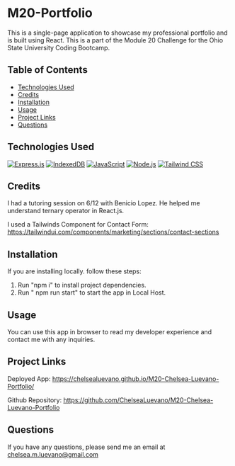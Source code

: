# M20-Portfolio
This is a single-page application to showcase my professional portfolio and is built using React. This is a part of the Module 20 Challenge for the Ohio State University Coding Bootcamp.

## Table of Contents
- [Technologies Used](#technologies-used)
- [Credits](#credits)
- [Installation](#installation)
- [Usage](#usage)
- [Project Links](#project-links)
- [Questions](#questions)


## Technologies Used
[![Express.js](https://img.shields.io/badge/Express.js-v4.17.1-lightgrey)](https://expressjs.com/)
[![IndexedDB](https://img.shields.io/badge/IndexDB-v6.1.2-pink)](https://www.npmjs.com/package/idb)
[![JavaScript](https://img.shields.io/badge/JavaScript-ES6+-yellow)](https://www.ecma-international.org/ecma-262/)
[![Node.js](https://img.shields.io/badge/Node.js-v8.11.0-green)](https://nodejs.org/)
[![Tailwind CSS](https://img.shields.io/badge/Tailwind_CSS-v2.2.15-blue)](https://tailwindcss.com/)


## Credits
I had a tutoring session on 6/12 with Benicio Lopez. He helped me understand ternary operator in React.js.

I used a Tailwinds Component for Contact Form: https://tailwindui.com/components/marketing/sections/contact-sections 


## Installation
If you are installing locally. follow these steps:
1. Run "npm i" to install project dependencies.
2. Run " npm run start" to start the app in Local Host.


## Usage 
You can use this app in browser to read my developer experience and contact me with any inquiries.


## Project Links
Deployed App: https://chelsealuevano.github.io/M20-Chelsea-Luevano-Portfolio/

Github Repository: https://github.com/ChelseaLuevano/M20-Chelsea-Luevano-Portfolio 



## Questions
If you have any questions, please send me an email at chelsea.m.luevano@gmail.com 




